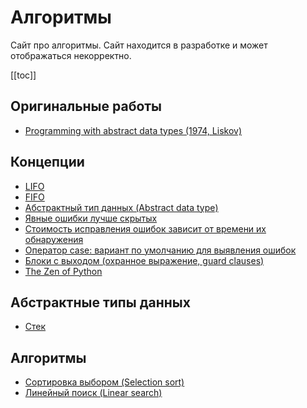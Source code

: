 # Алгоритмы

Сайт про алгоритмы. Сайт находится в разработке и может отображаться некорректно.

[[toc]]

## Оригинальные работы

* [Programming with abstract data types (1974, Liskov)](20221017223629.md)

## Концепции

* [LIFO](20221022204419.md)
* [FIFO](20221022214248.md)
* [Абстрактный тип данных (Abstract data type)](20221023123217.md)
* [Явные ошибки лучше скрытых](20221023131820.md)
* [Стоимость исправления ошибок зависит от времени их обнаружения](20221023132121.md)
* [Оператор case: вариант по умолчанию для выявления ошибок](20221023132701.md)
* [Блоки с выходом (охранное выражение, guard clauses)](20221023132846.md)
* [The Zen of Python](20221023134241.md)

## Абстрактные типы данных

* [Стек](20221022205412.md)

## Алгоритмы

* [Сортировка выбором (Selection sort)](20221023134905.md)
* [Линейный поиск (Linear search)](20221023135032.md)


